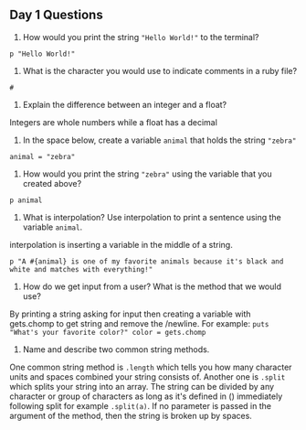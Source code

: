 ## Day 1 Questions

1. How would you print the string `"Hello World!"` to the terminal?

`p "Hello World!"`

1. What is the character you would use to indicate comments in a ruby file?

`#`

1. Explain the difference between an integer and a float?

Integers are whole numbers while a float has a decimal

1. In the space below, create a variable `animal` that holds the string `"zebra"`

`animal = "zebra"`

1. How would you print the string `"zebra"` using the variable that you created above?

`p animal`

1. What is interpolation? Use interpolation to print a sentence using the variable `animal`.

interpolation is inserting a variable in the middle of a string.

`p "A #{animal} is one of my favorite animals because it's black and white and matches with everything!"`

1. How do we get input from a user? What is the method that we would use?

By printing a string asking for input then creating a variable with gets.chomp to get string and remove the /newline. For example:
`puts "What's your favorite color?"
color = gets.chomp`

1. Name and describe two common string methods.

One common string method is `.length` which tells you how many character units and spaces combined your string consists of. Another one is `.split` which splits your string into an array. The string can be divided by any character or group of characters as long as it's defined in () immediately following split for example `.split(a)`. If no parameter is passed in the argument of the method, then the string is broken up by spaces.
